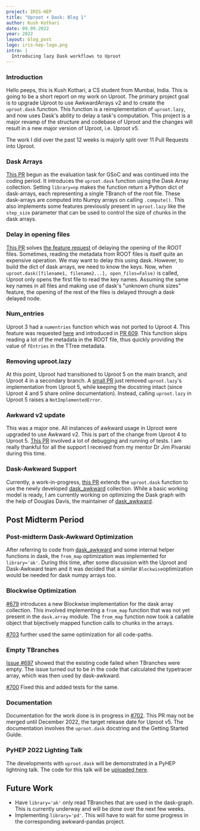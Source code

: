 ```yaml
---
project: IRIS-HEP
title: "Uproot + Dask: Blog 1"
author: Kush Kothari
date: 09.09.2022
year: 2022
layout: blog_post
logo: iris-hep-logo.png
intro: |
  Introducing lazy Dask workflows to Uproot
---
```


### Introduction
Hello peeps, this is Kush Kothari, a CS student from Mumbai, India. This is going to be a short report on my work on Uproot. The primary project goal is to upgrade Uproot to use AwkwardArrays v2 and to create the `uproot.dask` function. This function is a reimplementation of `uproot.lazy`, and now uses Dask's ability to delay a task's computation. This project is a major revamp of the structure and codebase of Uproot and the changes will result in a new major version of Uproot, i.e. Uproot v5.

The work I did over the past 12 weeks is majorly split over 11 Pull Requests into Uproot.

### Dask Arrays
[This PR](https://github.com/scikit-hep/uproot5/pull/578) begun as the evaluation task for GSoC and was continued into the coding period. It introduces the `uproot.dask` function using the Dask Array collection. Setting `library=np` makes the function return a Python dict of dask-arrays, each representing a single TBranch of the root file. These dask-arrays are computed into Numpy arrays on calling `.compute()`. This also implements some features previously present in `uproot.lazy` like the `step_size` parameter that can be used to control the size of chunks in the dask arrays.

### Delay in opening files
[This PR](https://github.com/scikit-hep/uproot5/pull/603) solves [the feature request](https://github.com/scikit-hep/uproot5/issues/602) of delaying the opening of the ROOT files. Sometimes, reading the metadata from ROOT files is itself quite an expensive operation. We may want to delay this using dask. However, to build the dict of dask arrays, we need to know the keys. Now, when `uproot.dask([filename1, filename2...], open_files=False)` is called, Uproot only opens the first file to read the key names. Assuming the same key names in all files and making use of dask's "unknown chunk sizes" feature, the opening of the rest of the files is delayed through a dask delayed node.

### Num_entries
Uproot 3 had a `numentries` function which was not ported to Uproot 4. This feature was requested [here](https://github.com/scikit-hep/uproot5/issues/197) and introduced in [PR 609](https://github.com/scikit-hep/uproot5/pull/609). This function skips reading a lot of the metadata in the ROOT file, thus quickly providing the value of `fEntries` in the TTree metadata.

### Removing uproot.lazy
At this point, Uproot had transitioned to Uproot 5 on the main branch, and Uproot 4 in a secondary branch. A [small PR](https://github.com/scikit-hep/uproot5/pull/615) just removed `uproot.lazy`'s  implementation from Uproot 5, while keeping the docstring intact (since Uproot 4 and 5 share online documentation). Instead, calling `uproot.lazy` in Uproot 5 raises a `NotImplementedError`.

### Awkward v2 update
This was a major one. All instances of awkward usage in Uproot were upgraded to use Awkward v2. This is part of the change from Uproot 4 to Uproot 5. [This PR](https://github.com/scikit-hep/uproot5/pull/620) involved a lot of debugging and running of tests. I am really thankful for all the support I received from my mentor Dr Jim Pivarski during this time.

### Dask-Awkward Support
Currently, a work-in-progress, [this PR](https://github.com/scikit-hep/uproot5/pull/652) extends the `uproot.dask` function to use the newly developed [dask_awkward](https://github.com/ContinuumIO/dask-awkward) collection. While a basic working model is ready, I am currently working on optimizing the Dask graph with the help of Douglas Davis, the maintainer of [dask_awkward](https://github.com/ContinuumIO/dask-awkward).

## Post Midterm Period

### Post-midterm Dask-Awkward Optimization
After referring to code from [dask_awkward](https://github.com/ContinuumIO/dask-awkward) and some internal helper functions in dask, the `from_map` optimization was implemented for `library='ak'`. During this time, after some discussion with the Uproot and Dask-Awkward team and it was decided that a similar `Blockwise`optimization would be needed for dask numpy arrays too.

### Blockwise Optimization
[#679](https://github.com/scikit-hep/uproot5/pull/679) introduces a new Blockwise implementation for the dask array collection. This involved implementing a `from_map` function that was not yet present in the `dask.array` module. The `from_map` function now took a callable object that bijectively mapped function calls to chunks in the arrays.

[#703](https://github.com/scikit-hep/uproot5/pull/703) further used the same optimization for all code-paths.

### Empty TBranches
[Issue #697](https://github.com/scikit-hep/uproot5/issues/697) showed that the existing code failed when TBranches were empty. The issue turned out to be in the code that calculated the typetracer array, which was then used by dask-awkward.

[#700](https://github.com/scikit-hep/uproot5/pull/700) Fixed this and added tests for the same.

### Documentation
Documentation for the work done is in progress in [#702](https://github.com/scikit-hep/uproot5/pull/702). This PR may not be merged until December 2022, the target release date for Uproot v5. The documentation involves the `uproot.dask` docstring and the Getting Started Guide.

### PyHEP 2022 Lighting Talk
The developments with `uproot.dask` will be demonstrated in a PyHEP lightning talk. The code for this talk will be [uploaded here](https://github.com/kkothari2001/PyHEP2022-uproot.dask).

## Future Work
- Have `library='ak'` only read TBranches that are used in the dask-graph. This is currently underway and will be done over the next few weeks.
- Implementing `library='pd'`. This will have to wait for some progress in the corresponding awkward-pandas project.
